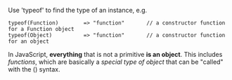 
Use 'typeof' to find the type of an instance, e.g.

    typeof(Function)        => "function"       // a constructor function for a Function object
    typeof(Object)          => "function"       // a constructor function for an object

In JavaScript, **everything** that is not a primitive **is an object**. This includes _functions_, which are basically a _special type of object_ that can be "called" with the () syntax.